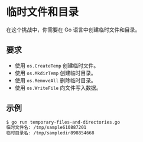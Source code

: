# 临时文件和目录

在这个挑战中，你需要在 Go 语言中创建临时文件和目录。

## 要求

- 使用 `os.CreateTemp` 创建临时文件。
- 使用 `os.MkdirTemp` 创建临时目录。
- 使用 `os.RemoveAll` 删除临时目录。
- 使用 `os.WriteFile` 向文件写入数据。

## 示例

```sh
$ go run temporary-files-and-directories.go
临时文件名: /tmp/sample610887201
临时目录名: /tmp/sampledir898854668
```
